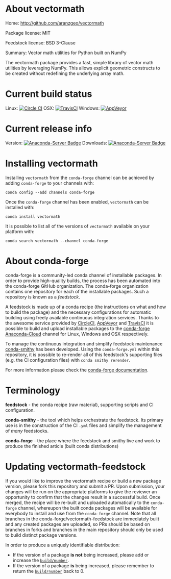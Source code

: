 About vectormath
================

Home: http://github.com/aranzgeo/vectormath

Package license: MIT

Feedstock license: BSD 3-Clause

Summary: Vector math utilities for Python built on NumPy

The vectormath package provides a fast, simple library of vector math
utilities by leveraging NumPy. This allows explicit
geometric constructs to be created without redefining the underlying
array math.


Current build status
====================

Linux: [![Circle CI](https://circleci.com/gh/conda-forge/vectormath-feedstock.svg?style=shield)](https://circleci.com/gh/conda-forge/vectormath-feedstock)
OSX: [![TravisCI](https://travis-ci.org/conda-forge/vectormath-feedstock.svg?branch=master)](https://travis-ci.org/conda-forge/vectormath-feedstock)
Windows: [![AppVeyor](https://ci.appveyor.com/api/projects/status/github/conda-forge/vectormath-feedstock?svg=True)](https://ci.appveyor.com/project/conda-forge/vectormath-feedstock/branch/master)

Current release info
====================
Version: [![Anaconda-Server Badge](https://anaconda.org/conda-forge/vectormath/badges/version.svg)](https://anaconda.org/conda-forge/vectormath)
Downloads: [![Anaconda-Server Badge](https://anaconda.org/conda-forge/vectormath/badges/downloads.svg)](https://anaconda.org/conda-forge/vectormath)

Installing vectormath
=====================

Installing `vectormath` from the `conda-forge` channel can be achieved by adding `conda-forge` to your channels with:

```
conda config --add channels conda-forge
```

Once the `conda-forge` channel has been enabled, `vectormath` can be installed with:

```
conda install vectormath
```

It is possible to list all of the versions of `vectormath` available on your platform with:

```
conda search vectormath --channel conda-forge
```


About conda-forge
=================

conda-forge is a community-led conda channel of installable packages.
In order to provide high-quality builds, the process has been automated into the
conda-forge GitHub organization. The conda-forge organization contains one repository
for each of the installable packages. Such a repository is known as a *feedstock*.

A feedstock is made up of a conda recipe (the instructions on what and how to build
the package) and the necessary configurations for automatic building using freely
available continuous integration services. Thanks to the awesome service provided by
[CircleCI](https://circleci.com/), [AppVeyor](http://www.appveyor.com/)
and [TravisCI](https://travis-ci.org/) it is possible to build and upload installable
packages to the [conda-forge](https://anaconda.org/conda-forge)
[Anaconda-Cloud](http://docs.anaconda.org/) channel for Linux, Windows and OSX respectively.

To manage the continuous integration and simplify feedstock maintenance
[conda-smithy](http://github.com/conda-forge/conda-smithy) has been developed.
Using the ``conda-forge.yml`` within this repository, it is possible to re-render all of
this feedstock's supporting files (e.g. the CI configuration files) with ``conda smithy rerender``.

For more information please check the [conda-forge documentation](https://conda-forge.org/docs/).

Terminology
===========

**feedstock** - the conda recipe (raw material), supporting scripts and CI configuration.

**conda-smithy** - the tool which helps orchestrate the feedstock.
                   Its primary use is in the construction of the CI ``.yml`` files
                   and simplify the management of *many* feedstocks.

**conda-forge** - the place where the feedstock and smithy live and work to
                  produce the finished article (built conda distributions)


Updating vectormath-feedstock
=============================

If you would like to improve the vectormath recipe or build a new
package version, please fork this repository and submit a PR. Upon submission,
your changes will be run on the appropriate platforms to give the reviewer an
opportunity to confirm that the changes result in a successful build. Once
merged, the recipe will be re-built and uploaded automatically to the
`conda-forge` channel, whereupon the built conda packages will be available for
everybody to install and use from the `conda-forge` channel.
Note that all branches in the conda-forge/vectormath-feedstock are
immediately built and any created packages are uploaded, so PRs should be based
on branches in forks and branches in the main repository should only be used to
build distinct package versions.

In order to produce a uniquely identifiable distribution:
 * If the version of a package **is not** being increased, please add or increase
   the [``build/number``](http://conda.pydata.org/docs/building/meta-yaml.html#build-number-and-string).
 * If the version of a package **is** being increased, please remember to return
   the [``build/number``](http://conda.pydata.org/docs/building/meta-yaml.html#build-number-and-string)
   back to 0.